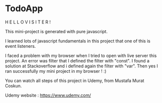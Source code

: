 # TodoApp
 
H E L L O   V I S I T E R !

This mini-project is generated with pure javascript.

I learned lots of javascript fundamentals in this project that one of this is event listeners.

I faced a problem with my browser when I tried to open with live server this project. An error was filter that I defined the filter with "const". I found a solution at Stackoverflow and i defined again the filter with "var". Then yes I ran successfully my mini project in my browser ! :)

You can watch all steps of this project in Udemy, from Mustafa Murat Coskun.

Udemy website : https://www.udemy.com/
